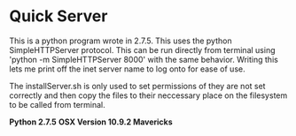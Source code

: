 Quick Server
============

This is a python program wrote in 2.7.5.  This uses the python SimpleHTTPServer protocol.  This can be run directly from terminal using 'python -m SimpleHTTPServer 8000' with the same behavior.  Writing this lets me print off the inet server name to log onto for ease of use.  

The installServer.sh is only used to set permissions of they are not set correctly and then copy the files to their neccessary place on the filesystem to be called from terminal.

**Python 2.7.5**
**OSX Version 10.9.2 Mavericks**
